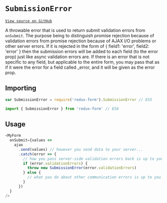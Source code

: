 # `SubmissionError`

[`View source on GitHub`](https://github.com/redux-form/redux-form/blob/master/src/SubmissionError.js)

A throwable error that is used to return submit validation errors from `onSubmit`. The purpose
being to distinguish promise rejection because of validation errors from promise rejection because
of AJAX I/O problems or other server errors. If it is rejected in the form of
{ field1: 'error', field2: 'error' } then the submission errors will be added
to each field (to the error prop) just like async validation errors are.
If there is an error that is not specific to any field, but applicable to the
entire form, you may pass that as if it were the error for a field called \_error,
and it will be given as the error prop.

## Importing

```javascript
var SubmissionError = require('redux-form').SubmissionError // ES5
```

```javascript
import { SubmissionError } from 'redux-form' // ES6
```

## Usage

```js
<MyForm
  onSubmit={values =>
    ajax
      .send(values) // however you send data to your server...
      .catch(error => {
        // how you pass server-side validation errors back is up to you
        if (error.validationErrors) {
          throw new SubmissionError(error.validationErrors)
        } else {
          // what you do about other communication errors is up to you
        }
      })
  }
/>
```
